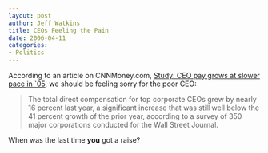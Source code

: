 ```yaml
--- 
layout: post
author: Jeff Watkins
title: CEOs Feeling the Pain
date: 2006-04-11
categories: 
- Politics
---
```


According to an article on CNNMoney.com, [Study: CEO pay grows at slower pace in \`05](http://money.cnn.com/2006/04/09/news/economy/ceo_pay/), we should be feeling sorry for the poor CEO:

>The total direct compensation for top corporate CEOs grew by nearly 16 percent last year, a significant increase that was still well below the 41 percent growth of the prior year, according to a survey of 350 major corporations conducted for the Wall Street Journal.

When was the last time **you** got a raise?